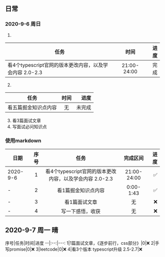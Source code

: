 ## 日常

### 2020-9-6 周日
 1.
任务|时间|进度
--|:--:|--:
看4个typescript官网的版本更改内容，以及学会内容 2.0-2.3|21:00-24:00|完成


 2.
任务|时间|进度
---|:---:|---:
看五篇掘金知识点内容|无|未完成
 3. 看3篇面试文章
 4. 写面试必问知识点


### 使用markdown
日期|序号|任务|完成区间|进度
---|:---:|:---:|:---:|---:
2020-9-6|1|看4个typescript官网的版本更改内容，以及学会内容 2.0-2.3|21:00-24:00|✅
-|2|看1篇掘金知识点内容|0:00-1:43|✅
-|3|看1篇面试文章|无|❌
-|4|写一下感悟，收获|无|❌

## 2020-9-7 周一 晴
序号|任务|时间|进度
--|:--:|---:
1|1篇面试文章，《逐步前行，css部分》|0|❌
2|手写promise|0|❌
3|leetcode|0|❌
4|看3个版本 typescript升级 2.5-2.7|❌
